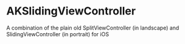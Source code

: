AKSlidingViewController
=======================

A combination of the plain old SplitViewController (in landscape) and SlidingViewController (in portrait) for iOS